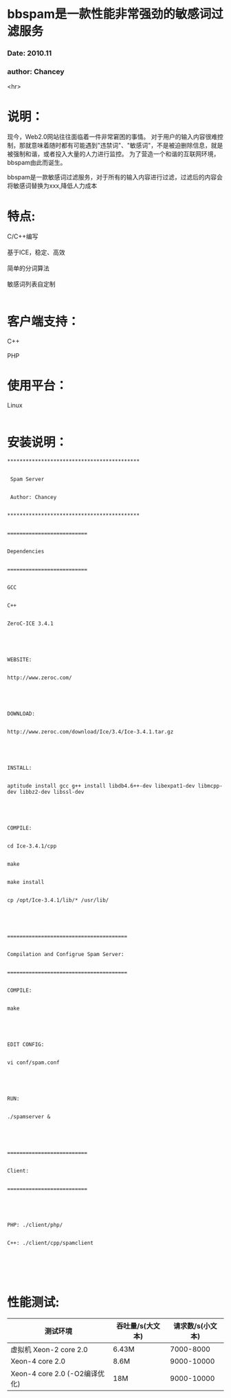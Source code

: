 # bbspam是一款性能非常强劲的敏感词过滤服务 #
### Date: 2010.11 ###
### author: Chancey ###


&lt;hr&gt;



# 说明： #

现今，Web2.0网站往往面临着一件非常窘困的事情。
对于用户的输入内容很难控制，那就意味着随时都有可能遇到"违禁词"、"敏感词"，不是被迫删除信息，就是被强制和谐，或者投入大量的人力进行监控。
为了营造一个和谐的互联网环境，bbspam由此而诞生。

bbspam是一款敏感词过滤服务，对于所有的输入内容进行过滤，过滤后的内容会将敏感词替换为xxx,降低人力成本


# 特点: #

C/C++编写<br><br>
基于ICE，稳定、高效<br><br>
简单的分词算法<br><br>
敏感词列表自定制<br><br>

<h1>客户端支持：</h1>

C++<br><br>
PHP<br>

<h1>使用平台：</h1>

Linux<br>
<br>
<h1>安装说明：</h1>
<pre><code>*******************************************<br>
 Spam Server<br>
 Author: Chancey<br>
*******************************************<br>
==========================<br>
Dependencies<br>
==========================<br>
GCC<br>
C++<br>
ZeroC-ICE 3.4.1<br>
<br>
WEBSITE:<br>
http://www.zeroc.com/<br>
<br>
DOWNLOAD:<br>
http://www.zeroc.com/download/Ice/3.4/Ice-3.4.1.tar.gz<br>
<br>
INSTALL:<br>
aptitude install gcc g++ install libdb4.6++-dev libexpat1-dev libmcpp-dev libbz2-dev libssl-dev<br>
<br>
COMPILE:<br>
cd Ice-3.4.1/cpp<br>
make<br>
make install<br>
cp /opt/Ice-3.4.1/lib/* /usr/lib/<br>
<br>
=======================================<br>
Compilation and Configrue Spam Server:<br>
=======================================<br>
COMPILE:<br>
make<br>
<br>
EDIT CONFIG:<br>
vi conf/spam.conf<br>
<br>
RUN:<br>
./spamserver &amp;<br>
<br>
==========================<br>
Client:<br>
==========================<br>
<br>
PHP: ./client/php/<br>
C++: ./client/cpp/spamclient<br>
<br>
</code></pre>

<h1>性能测试:</h1>
<table><thead><th> <b>测试环境</b> </th><th> <b>吞吐量/s(大文本)</b> </th><th> <b>请求数/s(小文本)</b> </th></thead><tbody>
<tr><td> 虚拟机 Xeon-2 core 2.0 </td><td> 6.43M             </td><td> 7000-8000         </td></tr>
<tr><td> Xeon-4 core 2.0 </td><td> 8.6M              </td><td> 9000-10000        </td></tr>
<tr><td> Xeon-4 core 2.0 (-O2编译优化)</td><td> 18M               </td><td> 9000-10000        </td></tr>